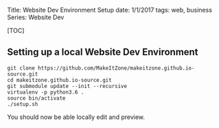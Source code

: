 Title: Website Dev Environment Setup
date: 1/1/2017
tags: web, business
Series: Website Dev

[TOC]

## Setting up a local Website Dev Environment

```
git clone https://github.com/MakeItZone/makeitzone.github.io-source.git
cd makeitzone.github.io-source.git
git submodule update --init --recursive
virtualenv -p python3.6 .
source bin/activate
./setup.sh

```

You should now be able locally edit and preview.
